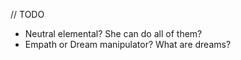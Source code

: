 // TODO

- Neutral elemental? She can do all of them?
- Empath or Dream manipulator? What are dreams?